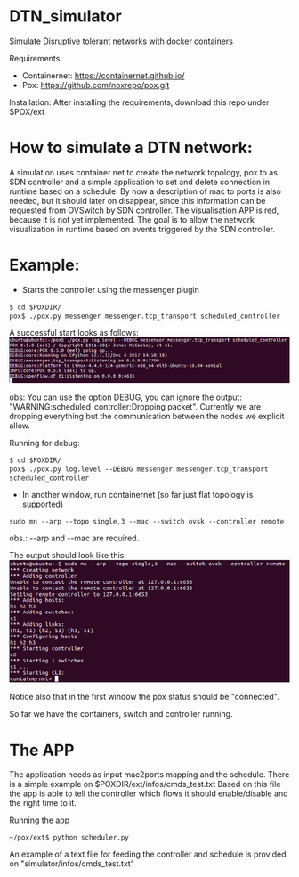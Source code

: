 # DTN\_simulator

Simulate Disruptive tolerant networks with docker containers

Requirements:
  * Containernet: https://containernet.github.io/
  * Pox: https://github.com/noxrepo/pox.git

Installation:
After installing the requirements, download this repo under $POX/ext

# How to simulate a DTN network:

A simulation uses container net to create the network topology, pox to as
SDN controller and a simple application to set and delete connection in
runtime based on a schedule.
By now a description of mac to ports is also needed, but it should later on
disappear, since this information can be requested from OVSwitch by SDN controller.
The visualisation APP is red, because it is not yet implemented.
The goal is to allow the network visualization in runtime based on events
triggered by the SDN controller.

# Example:

* Starts the controller using the messenger plugin

```
$ cd $POXDIR/
pox$ ./pox.py messenger messenger.tcp_transport scheduled_controller
```

A successful start looks as follows:
![Starting pox](./pictures/starting_pox.png "Starting pox")

obs: You can use the option DEBUG, you can ignore the output:
"WARNING:scheduled_controller:Dropping packet".
Currently we are dropping everything but the communication between the nodes we
explicit allow.

Running for debug:
```
$ cd $POXDIR/
pox$ ./pox.py log.level --DEBUG messenger messenger.tcp_transport scheduled_controller
```

* In another window, run containernet (so far just flat topology is supported)

```
sudo mn --arp --topo single,3 --mac --switch ovsk --controller remote
```
obs.: --arp and --mac are required.

The output should look like this:
![Starting containers](./pictures/starting_containernet.png "Starting containernet")

Notice also that in the first window the pox status should be "connected".

So far we have the containers, switch and controller running.

# The APP

The application needs as input mac2ports mapping and the schedule.
There is a simple example on $POXDIR/ext/infos/cmds_test.txt
Based on this file the app is able to tell the controller which flows it should
enable/disable and the right time to it.

Running the app

```
~/pox/ext$ python scheduler.py
```

An example of a text file for feeding the controller and schedule is provided on "simulator/infos/cmds\_test.txt"

